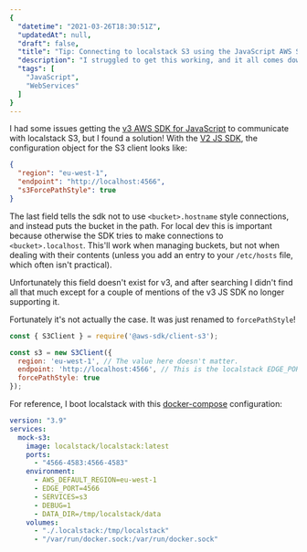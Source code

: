 ```yaml
---
{
  "datetime": "2021-03-26T18:30:51Z",
  "updatedAt": null,
  "draft": false,
  "title": "Tip: Connecting to localstack S3 using the JavaScript AWS SDK v3",
  "description": "I struggled to get this working, and it all comes down to one renamed flag!",
  "tags": [
    "JavaScript",
    "WebServices"
  ]
}
---
```

I had some issues getting the [v3 AWS SDK for JavaScript][v3] to communicate
with localstack S3, but I found a solution! With the [V2 JS SDK][v2], the
configuration object for the S3 client looks like:

```json
{
  "region": "eu-west-1",
  "endpoint": "http://localhost:4566",
  "s3ForcePathStyle": true
}
```

The last field tells the sdk not to use `<bucket>.hostname` style connections,
and instead puts the bucket in the path. For local dev this is important because
otherwise the SDK tries to make connections to `<bucket>.localhost`. This'll
work when managing buckets, but not when dealing with their contents (unless you
add an entry to your `/etc/hosts` file, which often isn't practical).

Unfortunately this field doesn't exist for v3, and after searching I didn't find
all that much except for a couple of mentions of the v3 JS SDK no longer
supporting it.

Fortunately it's not actually the case. It was just renamed to `forcePathStyle`!

```javascript
const { S3Client } = require('@aws-sdk/client-s3');

const s3 = new S3Client({
  region: 'eu-west-1', // The value here doesn't matter.
  endpoint: 'http://localhost:4566', // This is the localstack EDGE_PORT
  forcePathStyle: true
});
```

For reference, I boot localstack with this [docker-compose][compose]
configuration:

```yaml
version: "3.9"
services:
  mock-s3:
    image: localstack/localstack:latest
    ports:
      - "4566-4583:4566-4583"
    environment:
      - AWS_DEFAULT_REGION=eu-west-1
      - EDGE_PORT=4566
      - SERVICES=s3
      - DEBUG=1
      - DATA_DIR=/tmp/localstack/data
    volumes:
      - "./.localstack:/tmp/localstack"
      - "/var/run/docker.sock:/var/run/docker.sock"
```

[v2]: https://docs.aws.amazon.com/AWSJavaScriptSDK/latest/
[v3]: https://docs.aws.amazon.com/AWSJavaScriptSDK/v3/latest/index.html
[compose]: https://docs.docker.com/compose/
